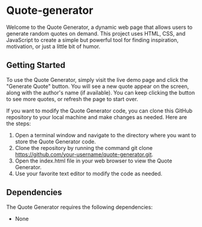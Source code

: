 # Quote-generator
Welcome to the Quote Generator, a dynamic web page that allows users to generate random quotes on demand. This project uses HTML, CSS, and JavaScript to create a simple but powerful tool for finding inspiration, motivation, or just a little bit of humor.

## Getting Started
To use the Quote Generator, simply visit the live demo page and click the "Generate Quote" button. You will see a new quote appear on the screen, along with the author's name (if available). You can keep clicking the button to see more quotes, or refresh the page to start over.

If you want to modify the Quote Generator code, you can clone this GitHub repository to your local machine and make changes as needed. Here are the steps:

1. Open a terminal window and navigate to the directory where you want to store the Quote Generator code.
2. Clone the repository by running the command git clone https://github.com/your-username/quote-generator.git.
3. Open the index.html file in your web browser to view the Quote Generator.
4. Use your favorite text editor to modify the code as needed.

## Dependencies
The Quote Generator requires the following dependencies:

* None
